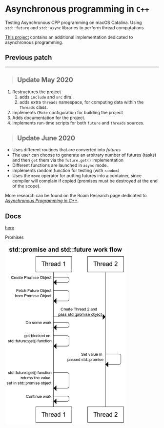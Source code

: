 # Asynchronous programming in `C++`

Testing Asynchronous CPP programming on macOS Catalina. Using `std::future` and `std::async` libraries to perform thread computations.

[This project](https://github.com/basavyr/useful-cpp-algorithms/tree/master/projects/asyncxx) contains an additional implementation dedicated to asynchronous programming.

## Previous patch

___

> ## Update **May 2020**

1. Restructures the project
   1. adds `include` and `src` dirs.
   2. adds extra `threads` namespace, for computing data within the `Threads` class.
2. Implements `CMake` configuration for building the project
3. Adds documentation for the project.
4. Implements run-time scripts for both `future` and `threads` sources.

> ## Update **June 2020**

* Uses different routines that are converted into *futures*
* The user can choose to generate an arbitrary number of futures (tasks) and then `get` them via the `future.get()` implementation
* Different functions are launched in `async` mode.
* Implements random function for testing (with `random)`
* Uses the `move` operator for putting futures into a container, since compiler will complain if copied (promises must be destroyed at the end of the scope).

More research can be found on the Roam Research page dedicated to [*Asynchronous Programming in C++*](sources/AsyncfunctionsC++.md).

## Docs

[here](./sources/docs.md)

Promises

![here](./sources/promise.png)